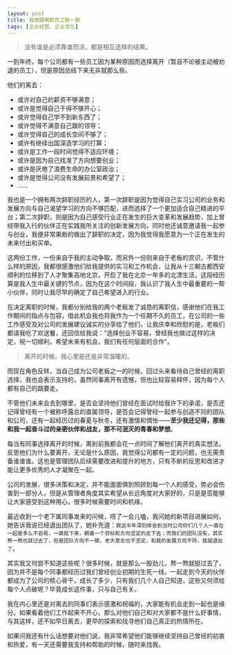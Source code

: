 ```yaml
---
layout: post
title: 我想跟离职员工聊一聊
tags: [企业经营，企业文化]
---
```


>没有谁是必须靠谁而活，都是相互选择的结果。

一到年终，每个公司都有一些员工因为某种原因而选择离开（暂且不论被主动被劝退的员工），但是原因总结下来无非就那么些。

他们的离去：

* 或许对自己的薪资不够满意；
* 或许是觉得自己干得不够开心；
* 或许觉得自己学不到新东西了；
* 或许觉得不满意自己跟的领导；
* 或许觉得自己的成长空间不够了；
* 或许有继续出国深造学习的打算；
* 或许是工作一段时间觉得不适应环境；
* 或许是因为自己找准了方向想要创业；
* 或许是厌倦了浪费生命的办公室政治；
* 或许是觉得公司没有发展前景和希望了；
* ......


我也是一个拥有两次辞职经历的人，第一次辞职是因为觉得自己实习公司的业务和发展方向与自己渴望学习的方向不够匹配，进而选择了一个更加适合自己精进的平台；第二次辞职，则是因为自己感受行业正在发生的巨大变革和发展趋势，加上曾经带我入行的伙伴正在实践我所关注的创新发展方向，同时他还诚意邀请我一起参与创业，我便非常果断的做出了辞职的决定，因为我觉得我愿意为一个正在发生的未来付出和买单。

这两份工作，一份来自于我的主动争取，而另外一份则来自于老板的赏识，不管什么样的原因，我都很感激他们给我提供的实习和工作机会，让我从十三朝古都西安顺利的位移到了人才聚集高地北京，开启了我在北京一年多的北漂生活，这段经历算是我人生中最关键的节点，因为在这个时间段，我认识了我人生中最重要的一帮小伙伴，同时让我尽早的确定了自己希望进入的行业。

在决定离职的时候，我都分别给我的两个老板发了诚恳的离职信，感谢他们在我工作期间的指点与包容，借此机会我也将我作为一个任期不久的员工，在公司的一些工作感受及对公司的发展建议诚实的分享给了他们，让我庆幸和欣慰的是，老板们都请我吃了欢送餐，还回信给我说：“选择创业不容易，曾经我也做过这样的决定，祝一切顺利，希望未来有机会，我们有任何层面的合作”。

>离开的时候，我心里是还是非常温暖的。

而现在角色反转，当自己成为公司老板之一的时候，回过头来看待自己曾经的离职选择，我也会表示支持的，虽然同事离开有遗憾，但也比较容易释怀，因为每个人都有自己的路要走。

不管他们未来会去到哪里，是否会坚持他们曾经在面试时给我许下的承诺，是否还记得曾经有一个被称呼露总的直属领导，是否会记得曾经一起参与创造不同的团队和公司，还有一起经历过的春夏与秋冬，还有激情和惆怅——**至少我还记得，那些和我一起奋斗过的亲密伙伴和战友，那不可泯灭的青春和梦想**。
 
每当有同事选择离开的时候，离别前我都会花一点时间了解他们离开的真实想法，反思他们为什么要离开，无论是什么原因，我觉得公司都有一定的问题，也无需责备谁谁谁。这也是管理团队后续需要改进和提升的地方，只有不断的反思和改进才能让更多优秀的人才凝聚在一起。

公司的发展，很多决策和决定，并不能面面俱到照顾到每一个人的感受，势必会伤害到一部分人，但是从管理者角度其实希望从长远角度对大家好的，只是是否能够让大家感受到这种用心，很多时候需要时间和机缘。

最近收到一个老下属同事发来的问候，唠了一会儿嗑，我问她的新项目进展如何，她告诉我说已经退出团队了，她补充道：`我这半年深刻体会到当时公司你们几个人一直在一起是多么不容易，一直挺下来，朝着一个目标和方向坚定的走下去；而我们的团队没有，其实熬一熬也就过去了，但是团队方向不一致，老大意志也不坚定，和我的发展方向不符，我就退出了`。

其实我又何尝不知道这些呢？很多时候，就是那么一股劲儿，熬一熬就挺过去了，因为并不是每个同事都经历过我们曾经创业初期的生死一线，一起走到今天的伙伴都成为了公司的核心骨干，成长了多少，只有我们几个人自己知道，这些又何须给每个人点破呢？毕竟成长这件事，只与自己有关。

我在内心里还是对离去的同事们表示感激和祝福的，大家能有机会走到一起也是缘分。如果看着他们工作起来不开心，那么对他们自己和对大家都不是什么好事情，与其这样，还不如早日离去，更早的探索和找寻他们自己真正的热情所在。

如果问我还有什么话想要对他们说，我非常希望他们能够继续坚持自己曾经的初衷和热爱，有一天还需要我支持和帮助的时候，随时来找我。








